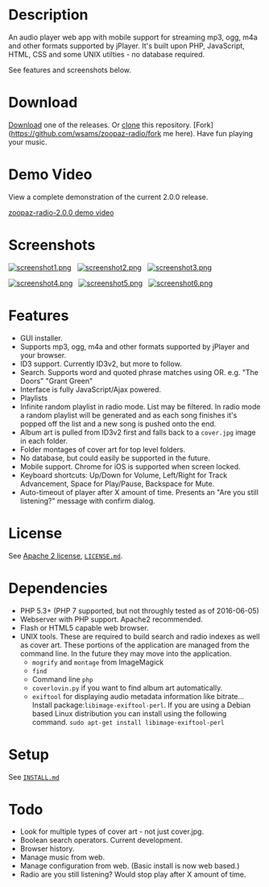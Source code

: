 Description
===========

An audio player web app with mobile support for streaming mp3, ogg, m4a and 
other formats supported by jPlayer. It's built upon PHP, JavaScript, HTML, 
CSS and some UNIX utilties - no database required.

See features and screenshots below.

Download
========
[Download](https://github.com/wsams/zoopaz-radio/tags) one of the releases. Or [clone](https://github.com/wsams/zoopaz-radio.git) this repository. [Fork](https://github.com/wsams/zoopaz-radio/fork me here). Have fun playing your music.

Demo Video
==========
View a complete demonstration of the current 2.0.0 release.

[zoopaz-radio-2.0.0 demo video](http://vimeo.com/87402935)

Screenshots
===========

<a target="_blank" href="screenshots/screenshot1.png"><img src="screenshots/thumb_screenshot1.png" alt="screenshot1.png" /></a> &nbsp; <a target="_blank" href="screenshots/screenshot2.png"><img src="screenshots/thumb_screenshot2.png" alt="screenshot2.png" /></a> &nbsp; <a target="_blank" href="screenshots/screenshot3.png"><img src="screenshots/thumb_screenshot3.png" alt="screenshot3.png" /></a>

<a target="_blank" href="screenshots/screenshot4.png"><img src="screenshots/thumb_screenshot4.png" alt="screenshot4.png" /></a> &nbsp; <a target="_blank" href="screenshots/screenshot5.png"><img src="screenshots/thumb_screenshot5.png" alt="screenshot5.png" /></a> &nbsp; <a target="_blank" href="screenshots/screenshot6.png"><img src="screenshots/thumb_screenshot6.png" alt="screenshot6.png" /></a>

Features
========

* GUI installer.
* Supports mp3, ogg, m4a and other formats supported by jPlayer and your browser.
* ID3 support. Currently ID3v2, but more to follow.
* Search. Supports word and quoted phrase matches using OR. e.g. "The Doors" "Grant Green"
* Interface is fully JavaScript/Ajax powered.
* Playlists
* Infinite random playlist in radio mode. List may be filtered. In radio mode a random playlist will be generated and as each song finishes it's popped off the list and a new song is pushed onto the end.
* Album art is pulled from ID3v2 first and falls back to a `cover.jpg` image in each folder.
* Folder montages of cover art for top level folders.
* No database, but could easily be supported in the future.
* Mobile support. Chrome for iOS is supported when screen locked.
* Keyboard shortcuts: Up/Down for Volume, Left/Right for Track Advancement, Space for Play/Pause, Backspace for Mute.
* Auto-timeout of player after X amount of time. Presents an "Are you still listening?" message with confirm dialog.

License
=======

See [Apache 2 license](https://www.apache.org/licenses/LICENSE-2.0.html), [`LICENSE.md`](LICENSE.md).

Dependencies
============

* PHP 5.3+ (PHP 7 supported, but not throughly tested as of 2016-06-05)
* Webserver with PHP support. Apache2 recommended.
* Flash or HTML5 capable web browser.
* UNIX tools. These are required to build search and radio indexes as well as cover art. These portions of the application are managed from the command line. In the future they may move into the application.
    * `mogrify` and `montage` from ImageMagick
    * `find`
    * Command line `php`
    * `coverlovin.py` if you want to find album art automatically.
    * `exiftool` for displaying audio metadata information like bitrate... Install package:`libimage-exiftool-perl`. If you are using a Debian based Linux distribution you can install using the following command. `sudo apt-get install libimage-exiftool-perl`

Setup
=====

See [`INSTALL.md`](INSTALL.md)

Todo
====

* Look for multiple types of cover art - not just cover.jpg.
* Boolean search operators. Current development.
* Browser history.
* Manage music from web.
* Manage configuration from web. (Basic install is now web based.)
* Radio are you still listening? Would stop play after X amount of time.
